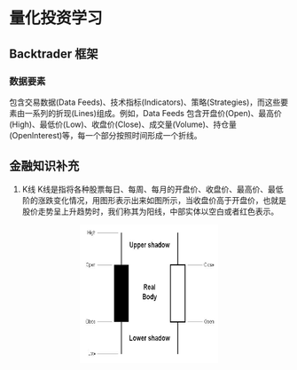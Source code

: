 # 量化投资学习
## Backtrader 框架
### 数据要素
包含交易数据(Data Feeds)、技术指标(Indicators)、策略(Strategies)，而这些要素由一系列的折现(Lines)组成。例如，Data Feeds 包含开盘价(Open)、最高价(High)、最低价(Low)、收盘价(Close)、成交量(Volume)、持仓量(Openlnterest)等，每一个部分按照时间形成一个折线。



## 金融知识补充
1. K线
K线是指将各种股票每日、每周、每月的开盘价、收盘价、最高价、最低阶的涨跌变化情况，用图形表示出来如图所示，当收盘价高于开盘价，也就是股价走势呈上升趋势时，我们称其为阳线，中部实体以空白或者红色表示。
<div align=center><img width="250" height="250" src="https://github.com/Bounty-hunter/Q_Investment_learning/blob/main/image/K线图.jpg"/></div>
